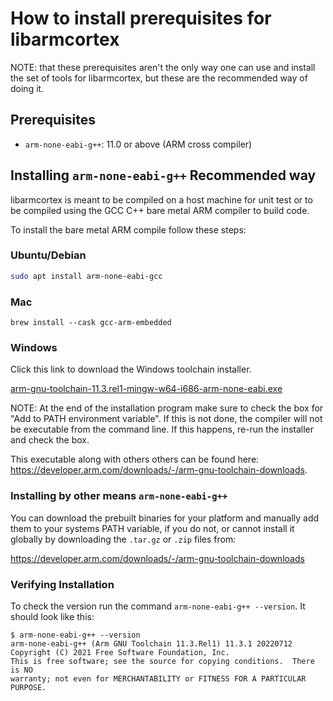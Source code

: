# How to install prerequisites for libarmcortex

NOTE: that these prerequisites aren't the only way one can use and install
the set of tools for libarmcortex, but these are the recommended way of doing
it.

## Prerequisites

- `arm-none-eabi-g++`: 11.0 or above (ARM cross compiler)

## Installing `arm-none-eabi-g++` Recommended way

libarmcortex is meant to be compiled on a host machine for unit test or
to be compiled using the GCC C++ bare metal ARM compiler to build code.

To install the bare metal ARM compile follow these steps:

### Ubuntu/Debian

```bash
sudo apt install arm-none-eabi-gcc
```

### Mac

```
brew install --cask gcc-arm-embedded
```

### Windows

Click this link to download the Windows toolchain installer.

[arm-gnu-toolchain-11.3.rel1-mingw-w64-i686-arm-none-eabi.exe](https://developer.arm.com/-/media/Files/downloads/gnu/11.3.rel1/binrel/arm-gnu-toolchain-11.3.rel1-mingw-w64-i686-arm-none-eabi.exe?rev=674f6ef06614499dad033db88c3452b3&hash=B2AAC9DBE66448116B07ED6C0BB7B71EAD875426)

NOTE: At the end of the installation program make sure to check the box for
"Add to PATH environment variable". If this is not done, the compiler will not
be executable from the command line. If this happens, re-run the installer and
check the box.

This executable along with others others can be found here:
https://developer.arm.com/downloads/-/arm-gnu-toolchain-downloads.

### Installing by other means `arm-none-eabi-g++`

You can download the prebuilt binaries for your platform and manually add
them to your systems PATH variable, if you do not, or cannot install it
globally by downloading the `.tar.gz` or `.zip` files from:

https://developer.arm.com/downloads/-/arm-gnu-toolchain-downloads

### Verifying Installation

To check the version run the command `arm-none-eabi-g++ --version`. It should
look like this:

```
$ arm-none-eabi-g++ --version
arm-none-eabi-g++ (Arm GNU Toolchain 11.3.Rel1) 11.3.1 20220712
Copyright (C) 2021 Free Software Foundation, Inc.
This is free software; see the source for copying conditions.  There is NO
warranty; not even for MERCHANTABILITY or FITNESS FOR A PARTICULAR PURPOSE.
```
